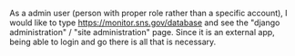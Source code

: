 As a admin user (person with proper role rather than a specific account), I would like to type https://monitor.sns.gov/database and see the "django administration" / "site administration" page.
Since it is an external app, being able to login and go there is all that is necessary.
